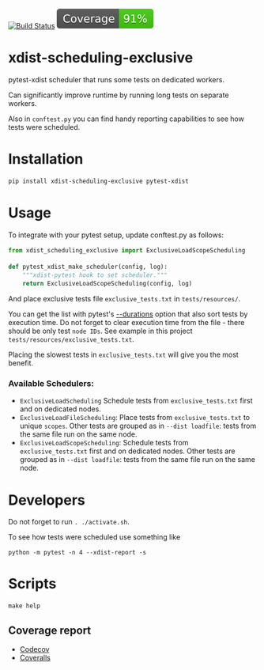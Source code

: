 [![Build Status](https://github.com/andgineer/xdist-scheduling-exclusive/workflows/CI/badge.svg)](https://github.com/andgineer/xdist-scheduling-exclusive/actions)
[![Coverage](https://raw.githubusercontent.com/andgineer/xdist-scheduling-exclusive/python-coverage-comment-action-data/badge.svg)](https://htmlpreview.github.io/?https://github.com/andgineer/xdist-scheduling-exclusive/blob/python-coverage-comment-action-data/htmlcov/index.html)
# xdist-scheduling-exclusive

pytest-xdist scheduler that runs some tests on dedicated workers. 

Can significantly improve runtime by running long tests on separate 
workers.

Also in `conftest.py` you can find handy reporting capabilities to see how tests were scheduled.

# Installation

```bash
pip install xdist-scheduling-exclusive pytest-xdist
```

# Usage

To integrate with your pytest setup, update conftest.py as follows:

```python
from xdist_scheduling_exclusive import ExclusiveLoadScopeScheduling

def pytest_xdist_make_scheduler(config, log):
    """xdist-pytest hook to set scheduler."""
    return ExclusiveLoadScopeScheduling(config, log)
```

And place exclusive tests file `exclusive_tests.txt` in `tests/resources/`.

You can get the list with pytest's
[--durations](https://docs.pytest.org/en/latest/how-to/usage.html#profiling-test-execution-duration)
option that also sort tests by execution time. 
Do not forget to clear execution time from the file - there should be only test `node IDs`.
See example in this project `tests/resources/exclusive_tests.txt`.

Placing the slowest tests in `exclusive_tests.txt` will give you the most benefit.

### Available Schedulers:
- `ExclusiveLoadScheduling` Schedule tests from `exclusive_tests.txt` first and on dedicated nodes.
- `ExclusiveLoadFileScheduling`: Place tests from `exclusive_tests.txt` to unique `scopes`.
Other tests are grouped as in `--dist loadfile`: tests from the same file run on the same node.
- `ExclusiveLoadScopeScheduling`: Schedule tests from `exclusive_tests.txt` first and on dedicated nodes. 
Other tests are grouped as in `--dist loadfile`: tests from the same file run on the same node.


# Developers
Do not forget to run `. ./activate.sh`.

To see how tests were scheduled use something like

    python -m pytest -n 4 --xdist-report -s

# Scripts
    make help

## Coverage report
* [Codecov](https://app.codecov.io/gh/andgineer/xdist-scheduling-exclusive/tree/main/src%2Fxdist_scheduling_exclusive)
* [Coveralls](https://coveralls.io/github/andgineer/xdist-scheduling-exclusive)
